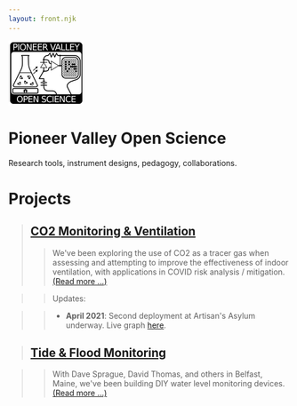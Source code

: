 ```yaml
---
layout: front.njk
---
```

<div id='pullout'>

<!--<img src="/img/edge_flower_medium.png">-->
<img src="/img/pvos.png">

<h1> Pioneer Valley Open Science </h1>

Research tools, instrument designs, pedagogy, collaborations.

</div>

# Projects

> ## [CO2 Monitoring & Ventilation](/co2)
>> We've been exploring the use of CO2 as a tracer gas when assessing and attempting to improve the effectiveness of indoor ventilation, with applications in COVID risk analysis / mitigation. [(Read more ...)](/co2)

>> Updates:

>> - **April 2021**: Second deployment at Artisan's Asylum underway. Live graph [here](http://bayou.pvos.org/data/mp3zediw3d83?limit=10000).

> ## [Tide & Flood Monitoring](/belfast/)

>> With Dave Sprague, David Thomas, and others in Belfast, Maine, we've been building DIY water level monitoring devices. [(Read more ...)](/belfast/)

<!--
## R&D


### [CO2 Monitoring](/co2/)

### [Electrochemistry](https://gitlab.com/p-v-o-s/echem)

-->